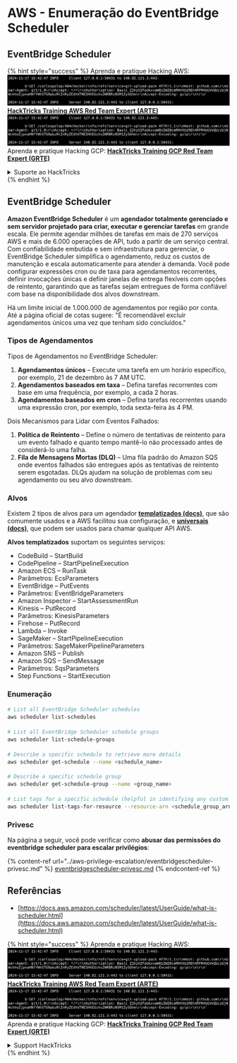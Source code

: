 # AWS - Enumeração do EventBridge Scheduler

## EventBridge Scheduler

{% hint style="success" %}
Aprenda e pratique Hacking AWS:<img src="../../../.gitbook/assets/image (1).png" alt="" data-size="line">[**HackTricks Training AWS Red Team Expert (ARTE)**](https://training.hacktricks.xyz/courses/arte)<img src="../../../.gitbook/assets/image (1).png" alt="" data-size="line">\
Aprenda e pratique Hacking GCP: <img src="../../../.gitbook/assets/image (2).png" alt="" data-size="line">[**HackTricks Training GCP Red Team Expert (GRTE)**<img src="../../../.gitbook/assets/image (2).png" alt="" data-size="line">](https://training.hacktricks.xyz/courses/grte)

<details>

<summary>Suporte ao HackTricks</summary>

* Confira os [**planos de assinatura**](https://github.com/sponsors/carlospolop)!
* **Junte-se ao** 💬 [**grupo do Discord**](https://discord.gg/hRep4RUj7f) ou ao [**grupo do telegram**](https://t.me/peass) ou **siga**-nos no **Twitter** 🐦 [**@hacktricks\_live**](https://twitter.com/hacktricks\_live)**.**
* **Compartilhe truques de hacking enviando PRs para os repositórios do** [**HackTricks**](https://github.com/carlospolop/hacktricks) e [**HackTricks Cloud**](https://github.com/carlospolop/hacktricks-cloud).

</details>
{% endhint %}

## EventBridge Scheduler

**Amazon EventBridge Scheduler** é um **agendador totalmente gerenciado e sem servidor projetado para criar, executar e gerenciar tarefas** em grande escala. Ele permite agendar milhões de tarefas em mais de 270 serviços AWS e mais de 6.000 operações de API, tudo a partir de um serviço central. Com confiabilidade embutida e sem infraestrutura para gerenciar, o EventBridge Scheduler simplifica o agendamento, reduz os custos de manutenção e escala automaticamente para atender à demanda. Você pode configurar expressões cron ou de taxa para agendamentos recorrentes, definir invocações únicas e definir janelas de entrega flexíveis com opções de reintento, garantindo que as tarefas sejam entregues de forma confiável com base na disponibilidade dos alvos downstream.

Há um limite inicial de 1.000.000 de agendamentos por região por conta. Até a página oficial de cotas sugere: "É recomendável excluir agendamentos únicos uma vez que tenham sido concluídos."&#x20;

### Tipos de Agendamentos

Tipos de Agendamentos no EventBridge Scheduler:

1. **Agendamentos únicos** – Execute uma tarefa em um horário específico, por exemplo, 21 de dezembro às 7 AM UTC.
2. **Agendamentos baseados em taxa** – Defina tarefas recorrentes com base em uma frequência, por exemplo, a cada 2 horas.
3. **Agendamentos baseados em cron** – Defina tarefas recorrentes usando uma expressão cron, por exemplo, toda sexta-feira às 4 PM.

Dois Mecanismos para Lidar com Eventos Falhados:

1. **Política de Reintento** – Define o número de tentativas de reintento para um evento falhado e quanto tempo mantê-lo não processado antes de considerá-lo uma falha.
2. **Fila de Mensagens Mortas (DLQ)** – Uma fila padrão do Amazon SQS onde eventos falhados são entregues após as tentativas de reintento serem esgotadas. DLQs ajudam na solução de problemas com seu agendamento ou seu alvo downstream.

### Alvos

Existem 2 tipos de alvos para um agendador [**templatizados (docs)**](https://docs.aws.amazon.com/scheduler/latest/UserGuide/managing-targets-templated.html), que são comumente usados e a AWS facilitou sua configuração, e [**universais (docs)**](https://docs.aws.amazon.com/scheduler/latest/UserGuide/managing-targets-universal.html), que podem ser usados para chamar qualquer API AWS.

**Alvos templatizados** suportam os seguintes serviços:

* CodeBuild – StartBuild
* CodePipeline – StartPipelineExecution
* Amazon ECS – RunTask
* Parâmetros: EcsParameters
* EventBridge – PutEvents
* Parâmetros: EventBridgeParameters
* Amazon Inspector – StartAssessmentRun
* Kinesis – PutRecord
* Parâmetros: KinesisParameters
* Firehose – PutRecord
* Lambda – Invoke
* SageMaker – StartPipelineExecution
* Parâmetros: SageMakerPipelineParameters
* Amazon SNS – Publish
* Amazon SQS – SendMessage
* Parâmetros: SqsParameters
* Step Functions – StartExecution

### Enumeração
```bash
# List all EventBridge Scheduler schedules
aws scheduler list-schedules

# List all EventBridge Scheduler schedule groups
aws scheduler list-schedule-groups

# Describe a specific schedule to retrieve more details
aws scheduler get-schedule --name <schedule_name>

# Describe a specific schedule group
aws scheduler get-schedule-group --name <group_name>

# List tags for a specific schedule (helpful in identifying any custom tags or permissions)
aws scheduler list-tags-for-resource --resource-arn <schedule_group_arn>
```
### Privesc

Na página a seguir, você pode verificar como **abusar das permissões do eventbridge scheduler para escalar privilégios**:

{% content-ref url="../aws-privilege-escalation/eventbridgescheduler-privesc.md" %}
[eventbridgescheduler-privesc.md](../aws-privilege-escalation/eventbridgescheduler-privesc.md)
{% endcontent-ref %}

## Referências

* [https://docs.aws.amazon.com/scheduler/latest/UserGuide/what-is-scheduler.html](https://docs.aws.amazon.com/scheduler/latest/UserGuide/what-is-scheduler.html)

{% hint style="success" %}
Aprenda e pratique Hacking AWS:<img src="../../../.gitbook/assets/image (1).png" alt="" data-size="line">[**HackTricks Training AWS Red Team Expert (ARTE)**](https://training.hacktricks.xyz/courses/arte)<img src="../../../.gitbook/assets/image (1).png" alt="" data-size="line">\
Aprenda e pratique Hacking GCP: <img src="../../../.gitbook/assets/image (2).png" alt="" data-size="line">[**HackTricks Training GCP Red Team Expert (GRTE)**<img src="../../../.gitbook/assets/image (2).png" alt="" data-size="line">](https://training.hacktricks.xyz/courses/grte)

<details>

<summary>Support HackTricks</summary>

* Confira os [**planos de assinatura**](https://github.com/sponsors/carlospolop)!
* **Junte-se ao** 💬 [**grupo do Discord**](https://discord.gg/hRep4RUj7f) ou ao [**grupo do telegram**](https://t.me/peass) ou **siga**-nos no **Twitter** 🐦 [**@hacktricks\_live**](https://twitter.com/hacktricks\_live)**.**
* **Compartilhe truques de hacking enviando PRs para os repositórios do** [**HackTricks**](https://github.com/carlospolop/hacktricks) e [**HackTricks Cloud**](https://github.com/carlospolop/hacktricks-cloud).

</details>
{% endhint %}
